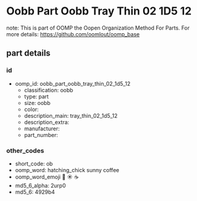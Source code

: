 # Oobb Part Oobb Tray Thin 02 1D5 12  

note: This is part of OOMP the Oopen Organization Method For Parts. For more details: https://github.com/oomlout/oomp_base

##  part details





### id
* oomp_id: oobb_part_oobb_tray_thin_02_1d5_12
  * classification: oobb
  * type: part
  * size: oobb
  * color: 
  * description_main: tray_thin_02_1d5_12
  * description_extra: 
  * manufacturer: 
  * part_number: 

### other_codes
* short_code: ob
* oomp_word: hatching_chick sunny coffee
* oomp_word_emoji :hatching_chick: :sunny: :coffee:
* md5_6_alpha: 2urp0
* md5_6: 4929b4